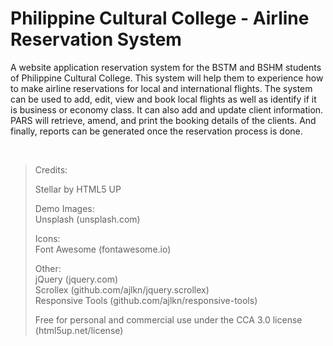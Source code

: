 # Philippine Cultural College - Airline Reservation System

A website application reservation system for the BSTM and BSHM students of Philippine Cultural College. This system will help them to experience how to make airline reservations for local and international flights. The system can be used to add, edit, view and book local flights as well as identify if it is business or economy class. It can also add and update client information. PARS will retrieve, amend, and print the booking details of the clients. And finally, reports can be generated once the reservation process is done.

<br>

>Credits:
> 
>Stellar by HTML5 UP
>
>Demo Images:<br>
>Unsplash (unsplash.com)
>
>Icons:<br>
>Font Awesome (fontawesome.io)
>
>Other:<br>
>jQuery (jquery.com)<br>
>Scrollex (github.com/ajlkn/jquery.scrollex)<br>
>Responsive Tools (github.com/ajlkn/responsive-tools)
>
> Free for personal and commercial use under the CCA 3.0 license (html5up.net/license)